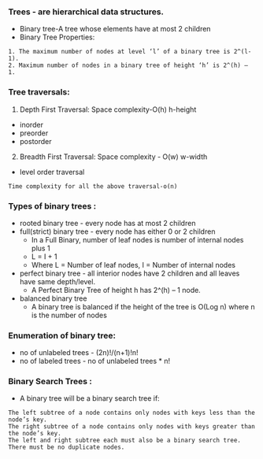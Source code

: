### Trees - are hierarchical data structures.

* Binary tree-A tree whose elements have at most 2 children
* Binary Tree Properties:
```
1. The maximum number of nodes at level ‘l’ of a binary tree is 2^(l-1).
2. Maximum number of nodes in a binary tree of height ‘h’ is 2^(h) – 1.
```
### Tree traversals:
1. Depth First Traversal: Space complexity-O(h) h-height
- inorder
- preorder
- postorder
2. Breadth First Traversal: Space complexity - O(w) w-width
- level order traversal
 ```
 Time complexity for all the above traversal-o(n)
```
### Types of binary trees :
* rooted binary tree - every node has at most 2 children
* full(strict) binary tree - every node has either 0 or 2 children
  - In a Full Binary, number of leaf nodes is number of internal nodes plus 1
  - L = I + 1
  - Where L = Number of leaf nodes, I = Number of internal nodes
* perfect binary tree - all interior nodes have 2 children and all leaves have same depth/level.
  - A Perfect Binary Tree of height h has 2^(h) – 1 node.
* balanced binary tree 
  - A binary tree is balanced if the height of the tree is O(Log n) where n is the number of nodes

### Enumeration of binary tree:
* no of unlabeled trees - (2n)!/(n+1)!n!
* no of labeled trees - no of unlabeled trees * n! 

### Binary Search Trees :
* A binary tree will be a binary search tree if:
```
The left subtree of a node contains only nodes with keys less than the node’s key.
The right subtree of a node contains only nodes with keys greater than the node’s key.
The left and right subtree each must also be a binary search tree.
There must be no duplicate nodes.
```
